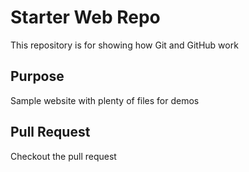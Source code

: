 # Starter Web Repo

This repository is for showing how Git and GitHub work

## Purpose

Sample website with plenty of files for demos

## Pull Request

Checkout the pull request

